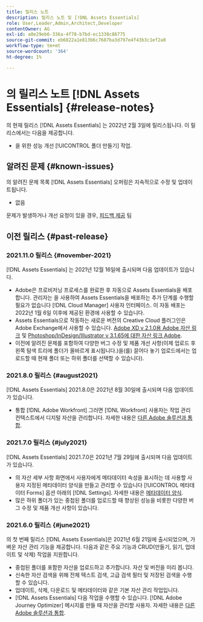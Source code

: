 ```yaml
---
title: 릴리스 노트
description: 릴리스 노트 및 [!DNL Assets Essentials]
role: User,Leader,Admin,Architect,Developer
contentOwner: AG
exl-id: a0e29eb6-336a-4f78-b7bd-ec1338c86775
source-git-commit: eb6822a1e813b6c7687ba3d797e4f43b3c1ef2a0
workflow-type: tm+mt
source-wordcount: '364'
ht-degree: 1%

---
```


# 의 릴리스 노트 [!DNL Assets Essentials] {#release-notes}

의 현재 릴리스 [!DNL Assets Essentials] 는 2022년 2월 3일에 릴리스됩니다. 이 릴리스에서는 다음을 제공합니다.

* 을 위한 성능 개선 [!UICONTROL 폴더 만들기] 작업. <!-- CQ-4338818 -->

## 알려진 문제 {#known-issues}

의 알려진 문제 목록 [!DNL Assets Essentials] 오퍼링은 지속적으로 수정 및 업데이트됩니다.

* 없음

문제가 발생하거나 개선 요청이 있을 경우, [피드백 제공](#provide-feedback) 팀

## 이전 릴리스 {#past-release}

### 2021.11.0 릴리스 {#november-2021}

[!DNL Assets Essentials] 는 2021년 12월 16일에 출시되며 다음 업데이트가 있습니다.

* Adobe은 프로비저닝 프로세스를 완료한 후 자동으로 Assets Essentials을 배포합니다. 관리자는 을 사용하여 Assets Essentials을 배포하는 추가 단계를 수행할 필요가 없습니다 [!DNL Cloud Manager] 사용자 인터페이스. 이 자동 배포는 2022년 1월 6일 이후에 제공된 환경에 사용할 수 있습니다.
* Assets Essentials으로 작동하는 새로운 버전의 Creative Cloud 플러그인은 Adobe Exchange에서 사용할 수 있습니다. [Adobe XD v 2.1.0용 Adobe 자산 링크](https://exchange.adobe.com/creativecloud/plugindetails.html/app/cc/61d229b9) 및 [Photoshop/InDesign/Illustrator v 3.1.65에 대한 자산 링크 Adobe](https://exchange.adobe.com/creativecloud.details.106875.adobe-asset-link-cep.html).
* 이전에 알려진 문제를 포함하여 다양한 버그 수정 및 제품 개선 사항(이제 업로드 후 왼쪽 탐색 트리에 폴더가 올바르게 표시됩니다.)<!-- CQ-4337638 -->을(를) 끌어다 놓기 업로드에서는 업로드할 때 현재 폴더 또는 하위 폴더를 선택할 수 있습니다<!-- CQ-4327753 -->).

### 2021.8.0 릴리스 {#august2021}

[!DNL Assets Essentials] 2021.8.0은 2021년 8월 30일에 출시되며 다음 업데이트가 있습니다.

* 통합 [!DNL Adobe Workfront] 그러면 [!DNL Workfront] 사용자는 작업 관리 컨텍스트에서 디지털 자산을 관리합니다. 자세한 내용은 [다른 Adobe 솔루션과 통합](/help/integration.md).

### 2021.7.0 릴리스 {#july2021}

[!DNL Assets Essentials] 2021.7.0은 2021년 7월 29일에 출시되며 다음 업데이트가 있습니다.

* 의 자산 세부 사항 화면에서 사용자에게 메타데이터 속성을 표시하는 데 사용할 사용자 지정된 메타데이터 양식을 만들고 관리할 수 있습니다 [!UICONTROL 메타데이터 Forms] 옵션 아래의 [!DNL Settings]. 자세한 내용은 [메타데이터 양식](metadata.md#metadata-forms).
* 많은 하위 폴더가 있는 중첩된 폴더를 업로드할 때 향상된 성능을 비롯한 다양한 버그 수정 및 제품 개선 사항이 있습니다.

### 2021.6.0 릴리스 {#june2021}

의 첫 번째 릴리스 [!DNL Assets Essentials]은 2021년 6월 21일에 출시되었으며, 가벼운 자산 관리 기능을 제공합니다. 다음과 같은 주요 기능과 CRUD(만들기, 읽기, 업데이트 및 삭제) 작업을 지원합니다.

* 중첩된 폴더를 포함한 자산을 업로드하고 추가합니다. 자산 및 버전을 미리 봅니다.
* 신속한 자산 검색을 위해 전체 텍스트 검색, 고급 검색 필터 및 저장된 검색을 수행할 수 있습니다.
* 업데이트, 삭제, 다운로드 및 메타데이터와 같은 기본 자산 관리 작업입니다.
* [!DNL Assets Essentials] 다음 작업을 수행할 수 있습니다. [!DNL Adobe Journey Optimizer] 메시지를 만들 때 자산을 관리할 사용자. 자세한 내용은 [다른 Adobe 솔루션과 통합](/help/integration.md).

